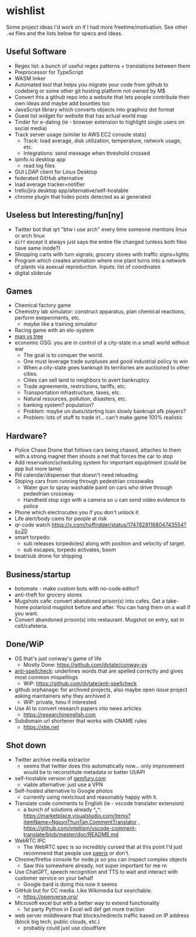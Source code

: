 # wishlist
Some project ideas I'd work on if I had more freetime/motivation. See other `.md` files and the lists below for specs and ideas.

## Useful Software
- Regex list: a bunch of useful regex patterns + translations between them
- Preprocessor for TypeScript
- WASM linker
- Automated tool that helps you migrate your code from github to codeberg or some other git hosting platform not owned by M$
- Convert this a github repo into a website that lets people contribute their own ideas and maybe add bounties too
- JavaScript library which converts objects into graphviz dot format
- Guest list widget for website that has actual world map
- Tinder for e-dating (ie - browser extension to highlight single users on social media)
- Track server usage (similar to AWS EC2 console stats)
  + Track: load average, disk utilization, temperature, network usage, etc.
  + Integrations: send message when threshold crossed
- ipinfo.io desktop app
  + read log files
- GUI LDAP client for Linux Desktop
- federated GitHub alternative
- load average tracker+notifier
- trello/jira desktop app/alternative/self-hostable
- chrome plugin that hides posts detected as ai generated

## Useless but Interesting/fun\[ny]
- Twitter bot that qrt "btw i use arch" every time someone mentions linux or arch linux
- `diff` except it always just says the entire file changed (unless both files have same inode?)
- Shopping carts with turn signals; grocery stores with traffic signs+lights
- Program which creates animation where one plant turns into a network of plants via asexual reproduction. Inputs: list of coordinates
- digital sliderule

## Games
- Chemical factory game
- Chemistry lab simulator: construct apparatus, plan chemical reactions, perform exeperiments, etc.
  - maybe like a training simulator
- Racing game with an elo-system
- [man vs tree](https://twitter.com/caravanmalice/status/1544819658980659200)
- economic GSG: you are in control of a city-state in a small world without war
  - The goal is to conquer the world.
  - One must leverage trade surpluses and good industrial policy to win
  - When a city-state goes bankrupt its territories are auctioned to other cities.
  - Cities can sell land to neighbors to avert bankruptcy.
  - Trade agreements, restrictions, tariffs, etc.
  - Transportation infrastructure, taxes, etc.
  - Natural resources, pollution, disasters, etc.
  - banking system? population?
  - Problem: maybe un dues/starting loan slowly bankrupt afk players?
  - Problem: lots of stuff to trade irl... can't make game 100% realistic

## Hardware?
- Police Chase Drone that follows cars being chased, attaches to them with a strong magnet then shoots a net that forces the car to stop
- Add reservation/scheduling system for important equiptment (could be app but more lame)
- Pill calendar/dispenser that doesn't need reloading
- Stoping cars from running through pedestrian crosswalks
  - Water gun to spray washable paint on cars who drive through pedestrian crossway
  - Handheld stop sign with a camera so u can send video evidence to police
- Phone which electrocutes you if you don't unlock it
- Life alert/body cams for people at risk
- qr-code watch https://x.com/hoffridder/status/1747828116804743554?s=20
- smart torpedo:
  + sub releases torpedo(es) along with position and velocity of target. 
  + sub escapes, torpedo activates, boom
- boat/sub drone for shipping

## Business/startup
- botomate - make custom bots with no-code editor?
- anti-theft for grocery stores
- Mugshots cafe: convert abandoned prison(s) into cafes. Get a take-home polarioid mugshot before and after. You can hang them on a wall if you want.
- Convert abandoned prison(s) into restaurant. Mugshot on entry, eat in cell/cafeteria.

## Done/WiP
- OS that's just conway's game of life
  - Mostly Done: https://github.com/dvtate/conway-os
- [anti-spellcheck](https://twitter.com/hoffridder/status/1362180211392065536): underlines words that are spelled correctly and gives most common mispellings
  - WiP: https://github.com/dvtate/anti-spellcheck
- github orphanage: for archived projects, also maybe open issue project asking maintainers why they archived it
  - WiP: private, hmu if interested
- Use AI to convert research papers into news articles
  - https://researchinenglish.com
- Subdomain url shortener that works with CNAME rules
  - https://xtie.net

## Shot down
- Twitter archive media extractor
  - seems that twitter does this automatically now... only improvement would be to reconstitute metadata or better UI/API
- self-hostable version of [gemfury.com](https://gemfury.com)
  - viable alternative: just use a VPN
- Self-hosted alternative to Google photos
  - currently using nextcloud and reasonably happy with it.
- Translate code comments to English (ie - vscode translator extension)
  - a bunch of solutions already ^_^: https://marketplace.visualstudio.com/items?itemName=NguynThunTan.CommentTranslator , https://github.com/intellism/vscode-comment-translate/blob/master/doc/README.md
- WebRTC IPC
  - The WebRTC spec is so incredibly cursed that at this point I'd just recommend that people use [peerjs](https://github.com/peers/peerjs) or don't.
- Chrome/firefox console for node.js so you can inspect complex objects
  - Saw this somewhere already, not super important for me rn
- Use ChatGPT, speech recognition and TTS to wait and interact with customer service on your behalf
  - Google bard is doing this now it seems
- GitHub but for CC media. Like Wikimedia but searchable.
  - https://openverse.org/
- Microsoft excel but with a better way to extend functionality
  - 1st party Python in Excel will def get more traction
- web server middleware that blocks/redirects traffic based on IP address (block big tech, public clouds, etc.)
  + probably could just use cloudflare
